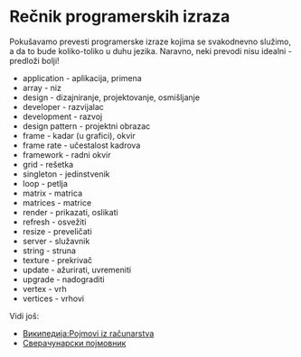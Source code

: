 # Rečnik programerskih izraza

Pokušavamo prevesti programerske izraze kojima se svakodnevno služimo, a da to bude koliko-toliko u duhu jezika. Naravno, neki prevodi nisu idealni - predloži bolji!

* application - aplikacija, primena
* array - niz
* design - dizajniranje, projektovanje, osmišljanje
* developer - razvijalac
* development - razvoj
* design pattern - projektni obrazac
* frame - kadar (u grafici), okvir
* frame rate - učestalost kadrova
* framework - radni okvir
* grid - rešetka
* singleton - jedinstvenik
* loop - petlja
* matrix - matrica
* matrices - matrice
* render - prikazati, oslikati
* refresh - osvežiti
* resize - preveličati
* server - služavnik
* string - struna
* texture - prekrivač
* update - ažurirati, uvremeniti
* upgrade - nadograditi
* vertex - vrh
* vertices - vrhovi

Vidi još:
* [Википедија:Pojmovi iz računarstva](https://sr.wikipedia.org/sr-el/%D0%92%D0%B8%D0%BA%D0%B8%D0%BF%D0%B5%D0%B4%D0%B8%D1%98%D0%B0:%D0%9F%D0%BE%D1%98%D0%BC%D0%BE%D0%B2%D0%B8_%D0%B8%D0%B7_%D1%80%D0%B0%D1%87%D1%83%D0%BD%D0%B0%D1%80%D1%81%D1%82%D0%B2%D0%B0)
* [Сверачунарски појмовник](https://sr.l10n.kde.org/pojmovnik.php)
